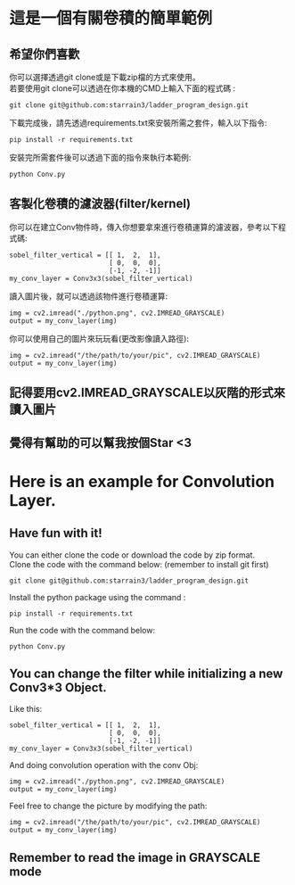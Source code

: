 # 這是一個有關卷積的簡單範例
## 希望你們喜歡
你可以選擇透過git clone或是下載zip檔的方式來使用。  
若要使用git clone可以透過在你本機的CMD上輸入下面的程式碼 :
```
git clone git@github.com:starrain3/ladder_program_design.git
```
下載完成後，請先透過requirements.txt來安裝所需之套件，輸入以下指令:    
```
pip install -r requirements.txt
```
安裝完所需套件後可以透過下面的指令來執行本範例:  
```
python Conv.py
```

## 客製化卷積的濾波器(filter/kernel)
你可以在建立Conv物件時，傳入你想要拿來進行卷積運算的濾波器，參考以下程式碼:   
```
sobel_filter_vertical = [[ 1,  2,  1],
                         [ 0,  0,  0],
                         [-1, -2, -1]]
my_conv_layer = Conv3x3(sobel_filter_vertical)
```
讀入圖片後，就可以透過該物件進行卷積運算:  
```
img = cv2.imread("./python.png", cv2.IMREAD_GRAYSCALE)
output = my_conv_layer(img)
```
你可以使用自己的圖片來玩玩看(更改影像讀入路徑):  
```
img = cv2.imread("/the/path/to/your/pic", cv2.IMREAD_GRAYSCALE)
output = my_conv_layer(img)
```
## 記得要用cv2.IMREAD_GRAYSCALE以灰階的形式來讀入圖片
## 覺得有幫助的可以幫我按個Star <3 

# Here is an example for Convolution Layer. 
## Have fun with it!
You can either clone the code or download the code by zip format.   
Clone the code with the command below: (remember to install git first)
```
git clone git@github.com:starrain3/ladder_program_design.git
```
Install the python package using the command :
```
pip install -r requirements.txt
```
Run the code with the command below:
```
python Conv.py
```

## You can change the filter while initializing a new Conv3*3 Object.
Like this:  
```
sobel_filter_vertical = [[ 1,  2,  1],
                         [ 0,  0,  0],
                         [-1, -2, -1]]
my_conv_layer = Conv3x3(sobel_filter_vertical)
```
And doing convolution operation with the conv Obj:
```
img = cv2.imread("./python.png", cv2.IMREAD_GRAYSCALE)
output = my_conv_layer(img)
```
Feel free to change the picture by modifying the path:
```
img = cv2.imread("/the/path/to/your/pic", cv2.IMREAD_GRAYSCALE)
output = my_conv_layer(img)
```
## Remember to read the image in GRAYSCALE mode

